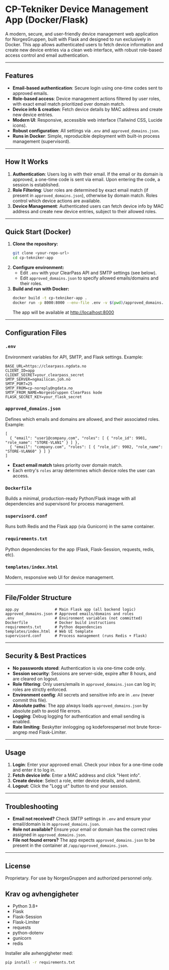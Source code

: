 # CP-Tekniker Device Management App (Docker/Flask)

A modern, secure, and user-friendly device management web application for NorgesGruppen, built with Flask and designed to run exclusively in Docker. This app allows authenticated users to fetch device information and create new device entries via a clean web interface, with robust role-based access control and email authentication.

---

## Features
- **Email-based authentication**: Secure login using one-time codes sent to approved emails.
- **Role-based access**: Device management actions filtered by user roles, with exact email match prioritized over domain match.
- **Device info & creation**: Fetch device details by MAC address and create new device entries.
- **Modern UI**: Responsive, accessible web interface (Tailwind CSS, Lucide icons).
- **Robust configuration**: All settings via `.env` and `approved_domains.json`.
- **Runs in Docker**: Simple, reproducible deployment with built-in process management (supervisord).

---

## How It Works
1. **Authentication**: Users log in with their email. If the email or its domain is approved, a one-time code is sent via email. Upon entering the code, a session is established.
2. **Role Filtering**: User roles are determined by exact email match (if present in `approved_domains.json`), otherwise by domain match. Roles control which device actions are available.
3. **Device Management**: Authenticated users can fetch device info by MAC address and create new device entries, subject to their allowed roles.

---

## Quick Start (Docker)

1. **Clone the repository:**
   ```sh
   git clone <your-repo-url>
   cd cp-tekniker-app
   ```
2. **Configure environment:**
   - Edit `.env` with your ClearPass API and SMTP settings (see below).
   - Edit `approved_domains.json` to specify allowed emails/domains and their roles.
3. **Build and run with Docker:**
   ```sh
   docker build -t cp-tekniker-app .
   docker run -p 8000:8000 --env-file .env -v $(pwd)/approved_domains.json:/app/approved_domains.json cp-tekniker-app
   ```
   The app will be available at [http://localhost:8000](http://localhost:8000)

---

## Configuration Files

### `.env`
Environment variables for API, SMTP, and Flask settings. Example:
```
BASE_URL=https://clearpass.ngdata.no
CLIENT_ID=app
CLIENT_SECRET=your_clearpass_secret
SMTP_SERVER=ngmailscan.joh.no
SMTP_PORT=25
SMTP_FROM=cp-noreply@ngdata.no
SMTP_FROM_NAME=NorgesGruppen ClearPass kode
FLASK_SECRET_KEY=your_flask_secret
```

### `approved_domains.json`
Defines which emails and domains are allowed, and their associated roles. Example:
```
[
  { "email": "user1@company.com", "roles": [ { "role_id": 9901, "role_name": "STORE-VLAN1" } ] },
  { "email": "company.com", "roles": [ { "role_id": 9902, "role_name": "STORE-VLAN60" } ] }
]
```
- **Exact email match** takes priority over domain match.
- Each entry's `roles` array determines which device roles the user can access.

### `Dockerfile`
Builds a minimal, production-ready Python/Flask image with all dependencies and supervisord for process management.

### `supervisord.conf`
Runs both Redis and the Flask app (via Gunicorn) in the same container.

### `requirements.txt`
Python dependencies for the app (Flask, Flask-Session, requests, redis, etc).

### `templates/index.html`
Modern, responsive web UI for device management.

---

## File/Folder Structure
```
app.py                # Main Flask app (all backend logic)
approved_domains.json # Approved emails/domains and roles
.env                  # Environment variables (not committed)
Dockerfile            # Docker build instructions
requirements.txt      # Python dependencies
templates/index.html  # Web UI template
supervisord.conf      # Process management (runs Redis + Flask)
```

---

## Security & Best Practices
- **No passwords stored**: Authentication is via one-time code only.
- **Session security**: Sessions are server-side, expire after 8 hours, and are cleared on logout.
- **Role filtering**: Only users/emails in `approved_domains.json` can log in; roles are strictly enforced.
- **Environment config**: All secrets and sensitive info are in `.env` (never commit this file).
- **Absolute paths**: The app always loads `approved_domains.json` by absolute path to avoid file errors.
- **Logging**: Debug logging for authentication and email sending is enabled.
- **Rate limiting**: Beskytter innlogging og kodeforespørsel mot brute force-angrep med Flask-Limiter.

---

## Usage
1. **Login**: Enter your approved email. Check your inbox for a one-time code and enter it to log in.
2. **Fetch device info**: Enter a MAC address and click "Hent info".
3. **Create device**: Select a role, enter device details, and submit.
4. **Logout**: Click the "Logg ut" button to end your session.

---

## Troubleshooting
- **Email not received?** Check SMTP settings in `.env` and ensure your email/domain is in `approved_domains.json`.
- **Role not available?** Ensure your email or domain has the correct roles assigned in `approved_domains.json`.
- **File not found errors?** The app expects `approved_domains.json` to be present in the container at `/app/approved_domains.json`.

---

## License
Proprietary. For use by NorgesGruppen and authorized personnel only.

## Krav og avhengigheter

- Python 3.8+
- Flask
- Flask-Session
- Flask-Limiter  
- requests
- python-dotenv
- gunicorn
- redis

Installer alle avhengigheter med:
```sh
pip install -r requirements.txt
```
